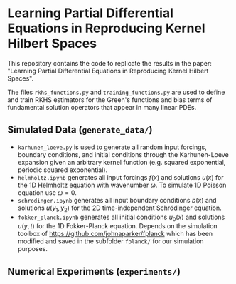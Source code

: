 # Learning Partial Differential Equations in Reproducing Kernel Hilbert Spaces
This repository contains the code to replicate the results in the paper: "Learning Partial Differential Equations in Reproducing Kernel Hilbert Spaces".

The files `rkhs_functions.py` and `training_functions.py` are used to define and train RKHS estimators for the Green's functions and bias terms of fundamental solution operators that appear in many linear PDEs.

## Simulated Data (`generate_data/`)
* `karhunen_loeve.py` is used to generate all random input forcings, boundary conditions, and initial conditions through the Karhunen-Loeve expansion given an arbitrary kernel function (e.g. squared exponential, periodic squared exponential).
* `helmholtz.ipynb` generates all input forcings $f(x)$ and solutions $u(x)$ for the 1D Helmholtz equation with wavenumber $\omega$. To simulate 1D Poisson equation use $\omega = 0$.
* `schrodinger.ipynb` generates all input boundary conditions $b(x)$ and solutions $u(y_1, y_2)$ for the 2D time-independent Schrödinger equation.
* `fokker_planck.ipynb` generates all initial conditions $u_0(x)$ and solutions $u(y, t)$ for the 1D Fokker-Planck equation. Depends on the simulation toolbox of https://github.com/johnaparker/fplanck which has been modified and saved in the subfolder `fplanck/` for our simulation purposes.

## Numerical Experiments (`experiments/`)
